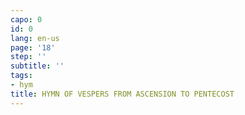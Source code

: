 ```yaml
---
capo: 0
id: 0
lang: en-us
page: '18'
step: ''
subtitle: ''
tags:
- hym
title: HYMN OF VESPERS FROM ASCENSION TO PENTECOST
---
```

